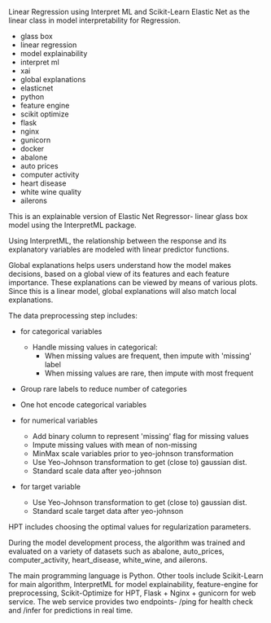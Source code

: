 Linear Regression using Interpret ML and Scikit-Learn Elastic Net as the linear class in model interpretability for Regression.

- glass box
- linear regression
- model explainability
- interpret ml
- xai
- global explanations
- elasticnet
- python
- feature engine
- scikit optimize
- flask
- nginx
- gunicorn
- docker
- abalone
- auto prices
- computer activity
- heart disease
- white wine quality
- ailerons

This is an explainable version of Elastic Net Regressor- linear glass box model using the InterpretML package.

Using InterpretML, the relationship between the response and its explanatory variables are modeled with linear predictor functions.

Global explanations helps users understand how the model makes decisions, based on a global view of its features and each feature importance. These explanations can be viewed by means of various plots.
Since this is a linear model, global explanations will also match local explanations.

The data preprocessing step includes:

- for categorical variables
  - Handle missing values in categorical:
    - When missing values are frequent, then impute with 'missing' label
    - When missing values are rare, then impute with most frequent
- Group rare labels to reduce number of categories
- One hot encode categorical variables

- for numerical variables

  - Add binary column to represent 'missing' flag for missing values
  - Impute missing values with mean of non-missing
  - MinMax scale variables prior to yeo-johnson transformation
  - Use Yeo-Johnson transformation to get (close to) gaussian dist.
  - Standard scale data after yeo-johnson

- for target variable
  - Use Yeo-Johnson transformation to get (close to) gaussian dist.
  - Standard scale target data after yeo-johnson

HPT includes choosing the optimal values for regularization parameters.

During the model development process, the algorithm was trained and evaluated on a variety of datasets such as abalone, auto_prices, computer_activity, heart_disease, white_wine, and ailerons.

The main programming language is Python. Other tools include Scikit-Learn for main algorithm, InterpretML for model explainability, feature-engine for preprocessing, Scikit-Optimize for HPT, Flask + Nginx + gunicorn for web service. The web service provides two endpoints- /ping for health check and /infer for predictions in real time.
